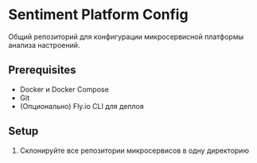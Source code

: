 # Sentiment Platform Config

Общий репозиторий для конфигурации микросервисной платформы анализа настроений.

## Prerequisites

- Docker и Docker Compose
- Git
- (Опционально) Fly.io CLI для деплоя

## Setup

1. Склонируйте все репозитории микросервисов в одну директорию

